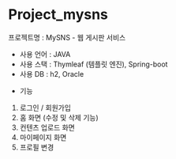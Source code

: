 # Project_mysns

프로젝트명 : MySNS - 웹 게시판 서비스

- 사용 언어 : JAVA
- 사용 스택 : Thymleaf (템플릿 엔진), Spring-boot
- 사용 DB : h2, Oracle

* 기능 

1. 로그인 / 회원가입
2. 홈 화면 (수정 및 삭제 기능)
3. 컨텐츠 업로드 화면
4. 마이페이지 화면
5. 프로필 변경
